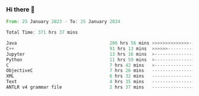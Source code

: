 ### Hi there 👋

<!--
**luoxuanzao/luoxuanzao** is a ✨ _special_ ✨ repository because its `README.md` (this file) appears on your GitHub profile.

Here are some ideas to get you started:

- 🔭 I’m currently working on ...
- 🌱 I’m currently learning ...
- 👯 I’m looking to collaborate on ...
- 🤔 I’m looking for help with ...
- 💬 Ask me about ...
- 📫 How to reach me: ...
- 😄 Pronouns: ...
- ⚡ Fun fact: ...
-->

<!--START_SECTION:waka-->

```rust
From: 25 January 2023 - To: 25 January 2024

Total Time: 371 hrs 37 mins

Java                                   206 hrs 56 mins >>>>>>>>>>>>>>-----------   55.47 %
C++                                    91 hrs 13 mins  >>>>>>-------------------   24.45 %
Jupyter                                13 hrs 16 mins  >------------------------   03.56 %
Python                                 11 hrs 59 mins  >------------------------   03.22 %
C                                      7 hrs 42 mins   >------------------------   02.07 %
ObjectiveC                             7 hrs 26 mins   -------------------------   01.99 %
XML                                    6 hrs 32 mins   -------------------------   01.75 %
Text                                   4 hrs 35 mins   -------------------------   01.23 %
ANTLR v4 grammar file                  2 hrs 37 mins   -------------------------   00.70 %
```

<!--END_SECTION:waka-->